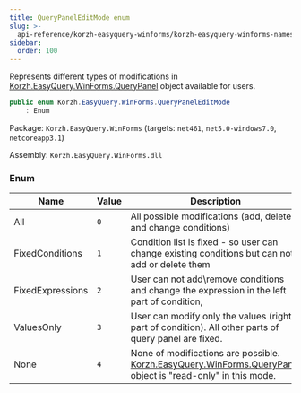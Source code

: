 ```yaml
---
title: QueryPanelEditMode enum
slug: >-
  api-reference/korzh-easyquery-winforms/korzh-easyquery-winforms-namespace/querypaneleditmode-enum
sidebar:
  order: 100
---
```


Represents different types of modifications in [Korzh.EasyQuery.WinForms.QueryPanel](///easyquery/docs/api-reference/korzh-easyquery-winforms/korzh-easyquery-winforms-namespace/querypanel-class) object available for users.
```csharp
public enum Korzh.EasyQuery.WinForms.QueryPanelEditMode
    : Enum

```
Package: `Korzh.EasyQuery.WinForms` (targets: `net461`, `net5.0-windows7.0`, `netcoreapp3.1`)

Assembly: `Korzh.EasyQuery.WinForms.dll`

### Enum

| Name | Value | Description | 
| --- | --- | --- | 
| All | `0` | All possible modifications (add, delete and change conditions) | 
| FixedConditions | `1` | Condition list is fixed - so user can change existing conditions but can not add or delete them | 
| FixedExpressions | `2` | User can not add\remove conditions and change the expression in the left part of condition, | 
| ValuesOnly | `3` | User can modify only the values (right part of condition). All other parts of query panel are fixed. | 
| None | `4` | None of modifications are possible. [Korzh.EasyQuery.WinForms.QueryPanel](///easyquery/docs/api-reference/korzh-easyquery-winforms/korzh-easyquery-winforms-namespace/querypanel-class) object  is "read-only" in this mode. |
